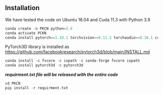 ## Installation

We have tested the code on Ubuntu 18.04 and Cuda 11.3 with Python 3.9

```python
conda create -n PKCN python=3.9
conda activate PCKN  
conda install pytorch==1.10.1 torchvision==0.11.2 torchaudio==0.10.1 cudatoolkit=11.3 -c pytorch -c conda-forge
```

PyTorch3D library is installed as https://github.com/facebookresearch/pytorch3d/blob/main/INSTALL.md

```python
conda install -c fvcore -c iopath -c conda-forge fvcore iopath
conda install pytorch3d -c pytorch3d
```

 ***requirment.txt file will be released with the entire code***

```python
cd PKCN
pip install -r requirment.txt
```



